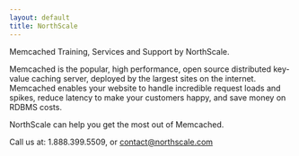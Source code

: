 ```yaml
---
layout: default
title: NorthScale
---
```


Memcached Training, Services and Support by NorthScale.  

<p class="gray">
Memcached is the popular, high performance, open source distributed key-value caching server, deployed by the largest sites on the internet.  Memcached enables your website to handle incredible request loads and spikes, reduce latency to make your customers happy, and save money on RDBMS costs.
</p>

<p>
<span class="northscale">NorthScale</span>
<span class="call_to_action">can help you get the most out of Memcached.</span>
</p>

Call us at: 1.888.399.5509, or contact@northscale.com


